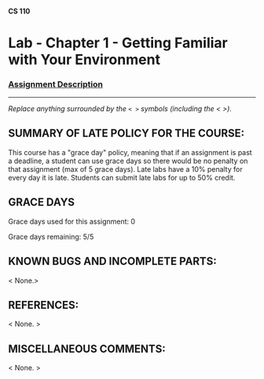 #### CS 110
# Lab - Chapter 1 - Getting Familiar with Your Environment

### [Assignment Description](https://docs.google.com/document/d/1j0CNd4KglkOGcRWAJZoJ__PEirOluNjHWm0NtmvEVRo/edit?usp=sharing)

***

_Replace anything surrounded by the `< >` symbols (including the < >)._

## SUMMARY OF LATE POLICY FOR THE COURSE:
 This course has a "grace day" policy, meaning that if an assignment is past a deadline, a student can use grace days so there would be no penalty on that assignment (max of 5 grace days). Late labs have a 10% penalty for every day it is late. Students can submit late labs for up to 50% credit.

## GRACE DAYS
Grace days used for this assignment: 0

Grace days remaining: 5/5

## KNOWN BUGS AND INCOMPLETE PARTS:
 < None.>

## REFERENCES:
 < None. >

## MISCELLANEOUS COMMENTS:
 < None. >
